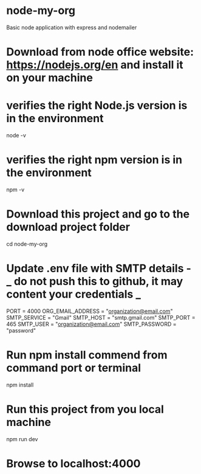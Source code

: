 # node-my-org

Basic node application with express and nodemailer

# Download from node office website: https://nodejs.org/en and install it on your machine

# verifies the right Node.js version is in the environment

node -v

# verifies the right npm version is in the environment

npm -v

# Download this project and go to the download project folder

cd node-my-org

# Update .env file with SMTP details - **_ do not push this to github, it may content your credentials _**

PORT = 4000
ORG_EMAIL_ADDRESS = "organization@email.com"
SMTP_SERVICE = "Gmail"
SMTP_HOST = "smtp.gmail.com"
SMTP_PORT = 465
SMTP_USER = "organization@email.com"
SMTP_PASSWORD = "password"

# Run npm install commend from command port or terminal

npm install

# Run this project from you local machine

npm run dev

# Browse to localhost:4000
